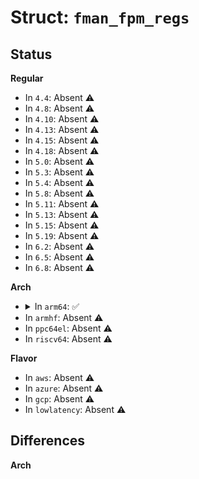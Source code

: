 # Struct: <code>fman_fpm_regs</code>

## Status
<b>Regular</b>
<ul>
<li>
In <code>4.4</code>: Absent ⚠️
</li>
<li>
In <code>4.8</code>: Absent ⚠️
</li>
<li>
In <code>4.10</code>: Absent ⚠️
</li>
<li>
In <code>4.13</code>: Absent ⚠️
</li>
<li>
In <code>4.15</code>: Absent ⚠️
</li>
<li>
In <code>4.18</code>: Absent ⚠️
</li>
<li>
In <code>5.0</code>: Absent ⚠️
</li>
<li>
In <code>5.3</code>: Absent ⚠️
</li>
<li>
In <code>5.4</code>: Absent ⚠️
</li>
<li>
In <code>5.8</code>: Absent ⚠️
</li>
<li>
In <code>5.11</code>: Absent ⚠️
</li>
<li>
In <code>5.13</code>: Absent ⚠️
</li>
<li>
In <code>5.15</code>: Absent ⚠️
</li>
<li>
In <code>5.19</code>: Absent ⚠️
</li>
<li>
In <code>6.2</code>: Absent ⚠️
</li>
<li>
In <code>6.5</code>: Absent ⚠️
</li>
<li>
In <code>6.8</code>: Absent ⚠️
</li>
</ul>
<b>Arch</b>
<ul>
<li>
<details>
<summary>In <code>arm64</code>: ✅</summary>

```c
struct fman_fpm_regs {
    u32 fmfp_tnc;
    u32 fmfp_prc;
    u32 fmfp_brkc;
    u32 fmfp_mxd;
    u32 fmfp_dist1;
    u32 fmfp_dist2;
    u32 fm_epi;
    u32 fm_rie;
    u32 fmfp_fcev[4];
    u32 res0030[4];
    u32 fmfp_cee[4];
    u32 res0050[4];
    u32 fmfp_tsc1;
    u32 fmfp_tsc2;
    u32 fmfp_tsp;
    u32 fmfp_tsf;
    u32 fm_rcr;
    u32 fmfp_extc;
    u32 fmfp_ext1;
    u32 fmfp_ext2;
    u32 fmfp_drd[16];
    u32 fmfp_dra;
    u32 fm_ip_rev_1;
    u32 fm_ip_rev_2;
    u32 fm_rstc;
    u32 fm_cld;
    u32 fm_npi;
    u32 fmfp_exte;
    u32 fmfp_ee;
    u32 fmfp_cev[4];
    u32 res00f0[4];
    u32 fmfp_ps[50];
    u32 res01c8[14];
    u32 fmfp_clfabc;
    u32 fmfp_clfcc;
    u32 fmfp_clfaval;
    u32 fmfp_clfbval;
    u32 fmfp_clfcval;
    u32 fmfp_clfamsk;
    u32 fmfp_clfbmsk;
    u32 fmfp_clfcmsk;
    u32 fmfp_clfamc;
    u32 fmfp_clfbmc;
    u32 fmfp_clfcmc;
    u32 fmfp_decceh;
    u32 res0230[116];
    u32 fmfp_ts[128];
    u32 res0600[640];
};
```
</details>
</li>
<li>
In <code>armhf</code>: Absent ⚠️
</li>
<li>
In <code>ppc64el</code>: Absent ⚠️
</li>
<li>
In <code>riscv64</code>: Absent ⚠️
</li>
</ul>
<b>Flavor</b>
<ul>
<li>
In <code>aws</code>: Absent ⚠️
</li>
<li>
In <code>azure</code>: Absent ⚠️
</li>
<li>
In <code>gcp</code>: Absent ⚠️
</li>
<li>
In <code>lowlatency</code>: Absent ⚠️
</li>
</ul>

## Differences
<b>Arch</b>
<ul>
</ul>
